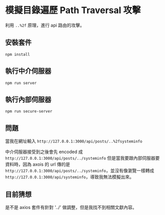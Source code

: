 # 模擬目錄遍歷 Path Traversal 攻擊

利用 `..%2f` 原理，進行 api 路由的攻擊。

## 安裝套件

```
npm install
```

## 執行中介伺服器

```
npm run server
```

## 執行內部伺服器

```
npm run secure-server
```

## 問題

當我在網址輸入 `http://127.0.0.1:3000/api/posts/..%2fsysteminfo`

中介伺服器接受到之後會先 encoded 成 `http://127.0.0.1:3000/api/posts/../systeminfo`
但是當我要跟內部伺服器要資料時，因為 axois 的 url 傳的是 `http://127.0.0.1:3000/api/posts/../systeminfo`，並沒有像瀏覽一樣轉成 `http://127.0.0.1:3000/api/systeminfo`，導致我無法模擬出來。

## 目前猜想

是不是 axios 套件有針對 '../' 做調整，但是我找不到相關文獻內容。
